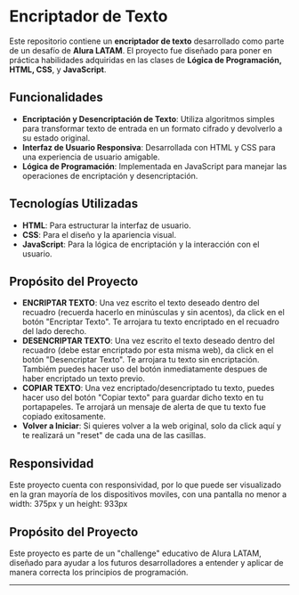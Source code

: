 # Encriptador de Texto

Este repositorio contiene un **encriptador de texto** desarrollado como parte de un desafío de **Alura LATAM**. El proyecto fue diseñado para poner en práctica habilidades adquiridas en las clases de **Lógica de Programación, HTML, CSS**, y **JavaScript**.

## Funcionalidades

- **Encriptación y Desencriptación de Texto**: Utiliza algoritmos simples para transformar texto de entrada en un formato cifrado y devolverlo a su estado original.
- **Interfaz de Usuario Responsiva**: Desarrollada con HTML y CSS para una experiencia de usuario amigable.
- **Lógica de Programación**: Implementada en JavaScript para manejar las operaciones de encriptación y desencriptación.

## Tecnologías Utilizadas

- **HTML**: Para estructurar la interfaz de usuario.
- **CSS**: Para el diseño y la apariencia visual.
- **JavaScript**: Para la lógica de encriptación y la interacción con el usuario.

## Propósito del Proyecto

- **ENCRIPTAR TEXTO**: Una vez escrito el texto deseado dentro del recuadro (recuerda hacerlo en minúsculas y sin acentos), da click en el botón "Encriptar Texto". Te arrojara tu texto encriptado en el recuadro del lado derecho.
- **DESENCRIPTAR TEXTO**: Una vez escrito el texto deseado dentro del recuadro (debe estar encriptado por esta misma web), da click en el botón "Desencriptar Texto". Te arrojara tu texto sin encriptación. Tambiém puedes hacer uso del botón inmediatamente despues de haber encriptado un texto previo.
- **COPIAR TEXTO**: Una vez encriptado/desencriptado tu texto, puedes hacer uso del botón "Copiar texto" para guardar dicho texto en tu portapapeles. Te arrojará un mensaje de alerta de que tu texto fue copiado exitosamente.
- **Volver a Iniciar**: Si quieres volver a la web original, solo da click aquí y te realizará un "reset" de cada una de las casillas.

## Responsividad
Este proyecto cuenta con responsividad, por lo que puede ser visualizado en la gran mayoría de los dispositivos moviles, con una pantalla no menor a width: 375px y un height: 933px

## Propósito del Proyecto

Este proyecto es parte de un "challenge" educativo de Alura LATAM, diseñado para ayudar a los futuros desarrolladores a entender y aplicar de manera correcta los principios de programación. 

---
